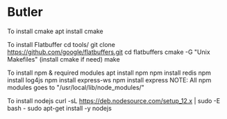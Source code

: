 # Butler
To install cmake
apt install cmake

To install Flatbuffer
cd tools/
git clone https://github.com/google/flatbuffers.git
cd flatbuffers
cmake -G "Unix Makefiles" (install cmake if need)
make

To install npm & required modules
apt install npm
npm install redis
npm install log4js
npm install express-ws
npm install express
NOTE: All npm modules goes to "/usr/local/lib/node_modules/"

To install nodejs
curl -sL https://deb.nodesource.com/setup_12.x | sudo -E bash -
sudo apt-get install -y nodejs
